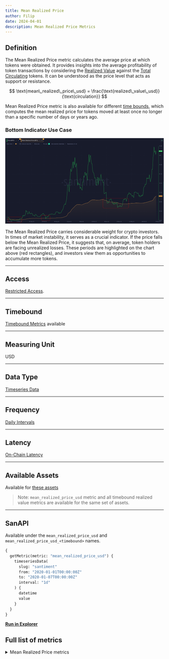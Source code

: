 ```yaml
---
title: Mean Realized Price
author: Filip
date: 2024-04-01
description: Mean Realized Price Metrics
---
```


## Definition

The Mean Realized Price metric calculates the average price at which tokens were obtained.
It provides insights into the average profitability of token transactions by considering the 
[Realized Value](/metrics/realized-value) against the [Total Circulating](/metrics/circulation) 
tokens. It can be understood as the price level that acts as support or resistance.

$$
\text{mean\_realized\_price\_usd} = \frac{\text{realized\_value\_usd}}{\text{circulation}}
$$

Mean Realized Price metric is also available for different [time bounds](/metrics/details/timebound), which 
computes the mean realized price for tokens moved at least once no longer than a specific number of days or years ago.


### Bottom Indicator Use Case

![Mean Realized Price](mean-realized-price.png)

The Mean Realized Price carries considerable weight for crypto investors. In times of market instability, 
it serves as a crucial indicator. If the price falls below the Mean Realized Price, it suggests that, 
on average, token holders are facing unrealized losses. These periods are highlighted on the chart 
above (red rectangles), and investors view them as opportunities to accumulate more tokens.

---

## Access

[Restricted Access](/metrics/details/access#restricted-access).

---

## Timebound

[Timebound Metrics](/metrics/details/timebound) available

---

## Measuring Unit

USD

---

## Data Type

[Timeseries Data](/metrics/details/data-type#timeseries-data)

---

## Frequency

[Daily Intervals](/metrics/details/frequency#daily-frequency)

---

## Latency

[On-Chain Latency](/metrics/details/latency#on-chain-latency)

---

## Available Assets

Available for [these assets](<https://api.santiment.net/graphiql?variables=&query=%7B%0A%20%20getMetric(metric%3A%20%22mean_realized_price_usd%22)%20%7B%0A%20%20%20%20metadata%20%7B%0A%20%20%20%20%20%20availableSlugs%0A%20%20%20%20%7D%0A%20%20%7D%0A%7D%0A>)

> Note: `mean_realized_price_usd` metric and all timebound realized value metrics are
> available for the same set of assets.

---

## SanAPI

Available under the `mean_realized_price_usd` and `mean_realized_price_usd_<timebound>` names.

```graphql
{
  getMetric(metric: "mean_realized_price_usd") {
    timeseriesData(
      slug: "santiment"
      from: "2020-01-01T00:00:00Z"
      to: "2020-01-07T00:00:00Z"
      interval: "1d"
    ) {
      datetime
      value
    }
  }
}
```

**[Run in Explorer](<https://api.santiment.net/graphiql?query=%7B%0A%20%20getMetric(metric%3A%20%22mean_realized_price_usd%22)%20%7B%0A%20%20%20%20timeseriesData(%0A%20%20%20%20%20%20slug%3A%20%22santiment%22%0A%20%20%20%20%20%20from%3A%20%222020-01-01T00%3A00%3A00Z%22%0A%20%20%20%20%20%20to%3A%20%222020-01-07T00%3A00%3A00Z%22%0A%20%20%20%20%20%20interval%3A%20%221d%22%0A%20%20%20%20)%20%7B%0A%20%20%20%20%20%20datetime%0A%20%20%20%20%20%20value%0A%20%20%20%20%7D%0A%20%20%7D%0A%7D>)**

## Full list of metrics

<Details>
<Summary>Mean Realized Price metrics</Summary>
- mean_realized_price_usd
- mean_realized_price_usd_1d
- mean_realized_price_usd_7d
- mean_realized_price_usd_30d
- mean_realized_price_usd_60d
- mean_realized_price_usd_90d
- mean_realized_price_usd_180d
- mean_realized_price_usd_365d
- mean_realized_price_usd_2y
- mean_realized_price_usd_3y
- mean_realized_price_usd_5y
- mean_realized_price_usd_10y
</Details>
